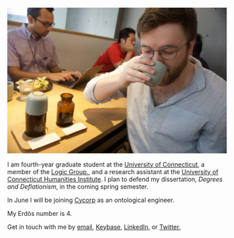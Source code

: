 ![imageofme](cuppingroomjared.jpg)

I am fourth-year graduate student at the [University of Connecticut](https://philosophy.uconn.edu), a member of the [Logic Group.](https://logic.uconn.edu), and a research assistant at the [University of Connecticut Humanities Institute](https://humanities.uconn.edu/). I plan to defend my dissertation, *Degrees and Deflationism*, in the coming spring semester.

In June I will be joining [Cycorp](https://cyc.com) as an ontological engineer.

My Erdös number is 4.

Get in touch with me by [email](mailto:jaredhenderson@tuta.io), [Keybase](https://keybase.io/jhen), [LinkedIn](https://www.linkedin.com/in/jared-henderson-66b9a0162/), or [Twitter.](https://twitter.com/jzhjzhjzhjzhjzh)
